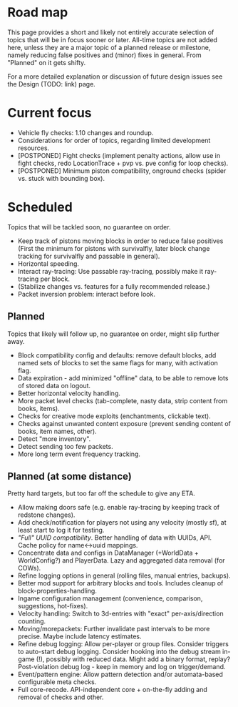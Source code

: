 # Road map

This page provides a short and likely not entirely accurate selection of topics that will be in focus sooner or later. All-time topics are not added here, unless they are a major topic of a planned release or milestone, namely reducing false positives and (minor) fixes in general. From "Planned" on it gets shifty.

For a more detailed explanation or discussion of future design issues see the Design (TODO: link) page.

# Current focus
* Vehicle fly checks: 1.10 changes and roundup.
* Considerations for order of topics, regarding limited development resources.
* [POSTPONED] Fight checks (implement penalty actions, allow use in fight checks, redo LocationTrace + pvp vs. pve config for loop checks).
* [POSTPONED] Minimum piston compatibility, onground checks (spider vs. stuck with bounding box).

# Scheduled
Topics that will be tackled soon, no guarantee on order.
* Keep track of pistons moving blocks in order to reduce false positives (First the minimum for pistons with survivalfly, later block change tracking for survivalfly and passable in general).
* Horizontal speeding.
* Interact ray-tracing: Use passable ray-tracing, possibly make it ray-tracing per block.
* (Stabilize changes vs. features for a fully recommended release.)
* Packet inversion problem: interact before look.

## Planned
Topics that likely will follow up, no guarantee on order, might slip further away.
* Block compatibility config and defaults: remove default blocks, add named sets of blocks to set the same flags for many, with activation flag.
* Data expiration - add minimized "offline" data, to be able to remove lots of stored data on logout.
* Better horizontal velocity handling.
* More packet level checks (tab-complete, nasty data, strip content from books, items).
* Checks for creative mode exploits (enchantments, clickable text).
* Checks against unwanted content exposure (prevent sending content of books, item names, other).
* Detect "more inventory".
* Detect sending too few packets.
* More long term event frequency tracking.

## Planned (at some distance)
Pretty hard targets, but too far off the schedule to give any ETA.
* Allow making doors safe (e.g. enable ray-tracing by keeping track of redstone changes).
* Add check/notification for players not using any velocity (mostly sf), at least start to log it for testing.
* _"Full" UUID compatibility_. Better handling of data with UUIDs, API. Cache policy for name<->uuid mappings.
* Concentrate data and configs in DataManager (+WorldData + WorldConfig?) and PlayerData. Lazy and aggregated data removal (for COWs).
* Refine logging options in general (rolling files, manual entries, backups).
* Better mod support for arbitrary blocks and tools. Includes cleanup of block-properties-handling.
* Ingame configuration management (convenience, comparison, suggestions, hot-fixes).
* Velocity handling: Switch to 3d-entries with "exact" per-axis/direction counting.
* Moving/morepackets: Further invalidate past intervals to be more precise. Maybe include latency estimates.
* Refine debug logging: Allow per-player or group files. Consider triggers to auto-start debug logging. Consider hooking into the debug stream in-game (!), possibly with reduced data. Might add a binary format, replay? Post-violation debug log - keep in memory and log on trigger/demand.
* Event/pattern engine: Allow pattern detection and/or automata-based configurable meta checks.
* Full core-recode. API-independent core + on-the-fly adding and removal of checks and other.
